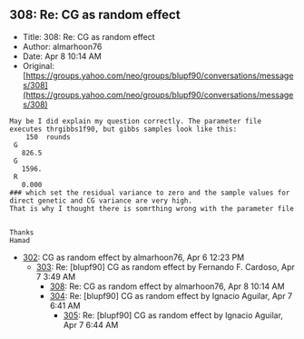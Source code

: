 ## 308: Re: CG as random effect

- Title: 308: Re: CG as random effect
- Author: almarhoon76
- Date: Apr 8 10:14 AM
- Original: [https://groups.yahoo.com/neo/groups/blupf90/conversations/messages/308](https://groups.yahoo.com/neo/groups/blupf90/conversations/messages/308)

```
May be I did explain my question correctly. The parameter file executes thrgibbs1f90, but gibbs samples look like this:
	150  rounds
 G
   826.5
 G
   1596.
 R
   0.000
### which set the residual variance to zero and the sample values for direct genetic and CG variance are very high.
That is why I thought there is somrthing wrong with the parameter file


Thanks
Hamad
```

- [302](0302.md): CG as random effect by almarhoon76, Apr 6 12:23 PM
    - [303](0303.md): Re: [blupf90] CG as random effect by Fernando F. Cardoso, Apr 7 3:49 AM
        - [308](0308.md): Re: CG as random effect by almarhoon76, Apr 8 10:14 AM
        - [304](0304.md): Re: [blupf90] CG as random effect by Ignacio Aguilar, Apr 7 6:41 AM
            - [305](0305.md): Re: [blupf90] CG as random effect by Ignacio Aguilar, Apr 7 6:44 AM

